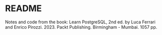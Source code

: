 # README

Notes and code from the book: Learn PostgreSQL, 2nd ed. by Luca Ferrari and Enrico Pirozzi. 2023. Packt Publishing. Birmingham - Mumbai. 1057 pp.

